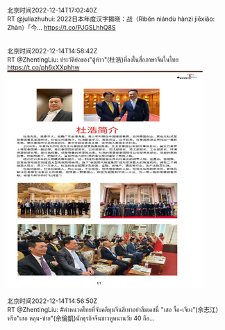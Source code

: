 北京时间2022-12-14T17:02:40Z<br>RT @juliazhuhui: 2022日本年度汉字揭晓：战（Rìběn niándù hànzì jiēxiǎo: Zhàn）「今... https://t.co/PJGSLhhQ8S<br><br><br>北京时间2022-12-14T14:58:42Z<br>RT @ZhentingLiu: ประวัติย่อของ"ตู้ห้าว"(杜浩)ที่ลงในสื่อภาษาจีนในไทย https://t.co/ph6xXXphhw<br><img src='/temp/image/2022/n-Month-12/1602921000794206214_0.jpg' width='450' height='500'><br><br>北京时间2022-12-14T14:56:50Z<br>RT @ZhentingLiu: #ตำหนวดไทยที่จับคดีทุนจีนสีเทาอย่าลืมเคสนี้ 
"เสอ จื้อ-เจียง"(佘志江) หรือ"เสอ หลุน-ข่าย"(佘倫凱)นักธุรกิจจีนชาวหูหนานวัย 40 ถือ…<br><br><br>